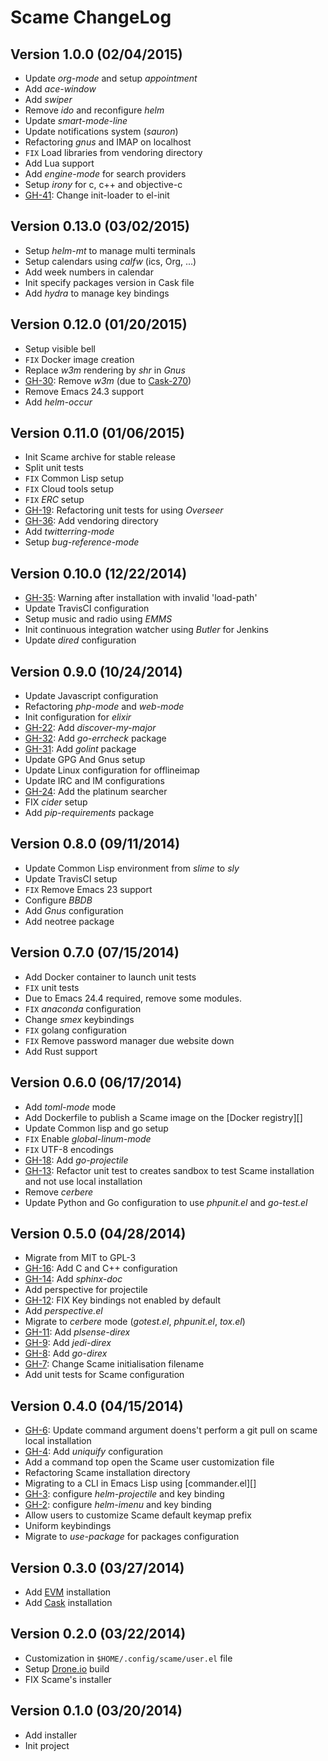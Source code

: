 # Scame ChangeLog

## Version 1.0.0 (02/04/2015)

- Update *org-mode* and setup *appointment*
- Add *ace-window*
- Add *swiper*
- Remove *ido* and reconfigure *helm*
- Update *smart-mode-line*
- Update notifications system (*sauron*)
- Refactoring *gnus* and IMAP on localhost
- ``FIX`` Load libraries from vendoring directory
- Add Lua support
- Add *engine-mode* for search providers
- Setup *irony* for c, c++ and objective-c
- [GH-41]: Change init-loader to el-init

## Version 0.13.0 (03/02/2015)

- Setup *helm-mt* to manage multi terminals
- Setup calendars using *calfw* (ics, Org, ...)
- Add week numbers in calendar
- Init specify packages version in Cask file
- Add *hydra* to manage key bindings

## Version 0.12.0 (01/20/2015)

- Setup visible bell
- `FIX` Docker image creation
- Replace *w3m* rendering by *shr* in *Gnus*
- [GH-30]: Remove *w3m* (due to [Cask-270][])
- Remove Emacs 24.3 support
- Add *helm-occur*

## Version 0.11.0 (01/06/2015)

- Init Scame archive for stable release
- Split unit tests
- `FIX` Common Lisp setup
- `FIX` Cloud tools setup
- `FIX` *ERC* setup
- [GH-19]: Refactoring unit tests for using *Overseer*
- [GH-36]: Add vendoring directory
- Add *twitterring-mode*
- Setup *bug-reference-mode*

## Version 0.10.0 (12/22/2014)

- [GH-35]: Warning after installation with invalid 'load-path'
- Update TravisCI configuration
- Setup music and radio using *EMMS*
- Init continuous integration watcher using *Butler* for Jenkins
- Update *dired* configuration

## Version 0.9.0 (10/24/2014)

- Update Javascript configuration
- Refactoring *php-mode* and *web-mode*
- Init configuration for *elixir*
- [GH-22]: Add *discover-my-major*
- [GH-32]: Add *go-errcheck* package
- [GH-31]: Add *golint* package
- Update GPG And Gnus setup
- Update Linux configuration for offlineimap
- Update IRC and IM configurations
- [GH-24]: Add the platinum searcher
- FIX *cider* setup
- Add *pip-requirements* package

## Version 0.8.0 (09/11/2014)

- Update Common Lisp environment from *slime* to *sly*
- Update TravisCI setup
- `FIX` Remove Emacs 23 support
- Configure *BBDB*
- Add *Gnus* configuration
- Add neotree package

## Version 0.7.0 (07/15/2014)

- Add Docker container to launch unit tests
- ``FIX`` unit tests
- Due to Emacs 24.4 required, remove some modules.
- ``FIX`` *anaconda* configuration
- Change *smex* keybindings
- ``FIX`` golang configuration
- ``FIX`` Remove password manager due website down
- Add Rust support

## Version 0.6.0 (06/17/2014)

- Add *toml-mode* mode
- Add Dockerfile to publish a Scame image on the [Docker registry][]
- Update Common lisp and go setup
- `FIX` Enable *global-linum-mode*
- `FIX` UTF-8 encodings
- [GH-18]: Add *go-projectile*
- [GH-13]: Refactor unit test to creates sandbox to test Scame installation and not use local installation
- Remove *cerbere*
- Update Python and Go configuration to use *phpunit.el* and *go-test.el*

## Version 0.5.0 (04/28/2014)

- Migrate from MIT to GPL-3
- [GH-16]: Add C and C++ configuration
- [GH-14]: Add *sphinx-doc*
- Add perspective for projectile
- [GH-12]: FIX Key bindings not enabled by default
- Add *perspective.el*
- Migrate to *cerbere*  mode (*gotest.el*, *phpunit.el*, *tox.el*)
- [GH-11]: Add *plsense-direx*
- [GH-9]: Add *jedi-direx*
- [GH-8]: Add *go-direx*
- [GH-7]: Change Scame initialisation filename
- Add unit tests for Scame configuration

## Version 0.4.0 (04/15/2014)

- [GH-6]: Update command argument doens't perform a git pull on scame local installation
- [GH-4]: Add *uniquify* configuration
- Add a command top open the Scame user customization file
- Refactoring Scame installation directory
- Migrating to a CLI in Emacs Lisp using [commander.el][]
- [GH-3]: configure *helm-projectile* and key binding
- [GH-2]: configure *helm-imenu* and key binding
- Allow users to customize Scame default keymap prefix
- Uniform keybindings
- Migrate to *use-package* for packages configuration

## Version 0.3.0 (03/27/2014)

- Add [EVM][] installation
- Add [Cask][] installation

## Version 0.2.0 (03/22/2014)

- Customization in ``$HOME/.config/scame/user.el`` file
- Setup [Drone.io](https://drone.io) build
- FIX Scame's installer

## Version 0.1.0 (03/20/2014)

- Add installer
- Init project


[Cask]: https://github.com/cask/cask
[EVM]: https://github.com/rejeep/evm

[GH-41]: https://github.com/nlamirault/scame/issues/41
[GH-36]: https://github.com/nlamirault/scame/issues/36
[GH-35]: https://github.com/nlamirault/scame/issues/35
[GH-32]: https://github.com/nlamirault/scame/issues/32
[GH-31]: https://github.com/nlamirault/scame/issues/31
[GH-30]: https://github.com/nlamirault/scame/issues/30
[GH-24]: https://github.com/nlamirault/scame/issues/24
[GH-22]: https://github.com/nlamirault/scame/issues/22
[GH-19]: https://github.com/nlamirault/scame/issues/19
[GH-18]: https://github.com/nlamirault/scame/issues/18
[GH-16]: https://github.com/nlamirault/scame/issues/16
[GH-14]: https://github.com/nlamirault/scame/issues/14
[GH-13]: https://github.com/nlamirault/scame/issues/13
[GH-12]: https://github.com/nlamirault/scame/issues/12
[GH-11]: https://github.com/nlamirault/scame/issues/11
[GH-9]: https://github.com/nlamirault/scame/issues/9
[GH-8]: https://github.com/nlamirault/scame/issues/8
[GH-7]: https://github.com/nlamirault/scame/issues/7
[GH-6]: https://github.com/nlamirault/scame/issues/6
[GH-4]: https://github.com/nlamirault/scame/issues/4
[GH-3]: https://github.com/nlamirault/scame/issues/3
[GH-2]: https://github.com/nlamirault/scame/issues/2


[Cask-270]: https://github.com/cask/cask/issues/270
